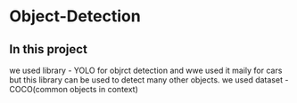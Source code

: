 # Object-Detection

## In this project 
we used library - YOLO for objrct detection and wwe used it maily for cars but this library can be used to detect many other objects.
we used dataset - COCO(common objects in context)
